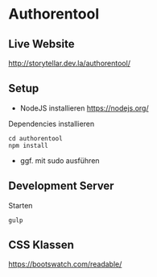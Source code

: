 # Authorentool 

## Live Website

http://storytellar.dev.la/authorentool/

## Setup

* NodeJS installieren https://nodejs.org/


Dependencies installieren
```
cd authorentool
npm install
```

* ggf. mit sudo ausführen

## Development Server

Starten
```
gulp
```

## CSS Klassen

https://bootswatch.com/readable/


